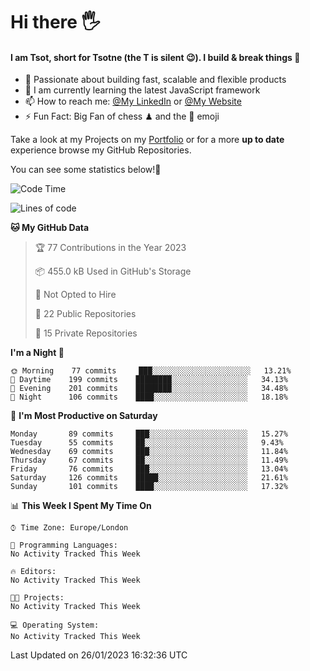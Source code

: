 # Hi there :raised_hand_with_fingers_splayed:
#### I am Tsot, short for Tsotne (the T is silent :wink:). I build & break things :space_invader:
- :telescope: Passionate about building fast, scalable and flexible products
- :seedling: I am currently learning the latest JavaScript framework 
- :mailbox: How to reach me: [@My LinkedIn](https://www.linkedin.com/in/tsotne-gvadzabia/) or [@My Website](https://tsotne.co.uk/contact)
- :zap: Fun Fact: Big Fan of chess ♟ and the 👾 emoji

Take a look at my Projects on my [Portfolio](https://tsotne.co.uk/) or for a more **up to date** experience browse my GitHub Repositories.

You can see some statistics below!:space_invader:
<!--START_SECTION:waka-->
![Code Time](http://img.shields.io/badge/Code%20Time-761%20hrs%202%20mins-blue)

![Lines of code](https://img.shields.io/badge/From%20Hello%20World%20I%27ve%20Written-650%20Thousand%20lines%20of%20code-blue)

**🐱 My GitHub Data** 

> 🏆 77 Contributions in the Year 2023
 > 
> 📦 455.0 kB Used in GitHub's Storage 
 > 
> 🚫 Not Opted to Hire
 > 
> 📜 22 Public Repositories 
 > 
> 🔑 15 Private Repositories  
 > 
**I'm a Night 🦉** 

```text
🌞 Morning    77 commits     ███░░░░░░░░░░░░░░░░░░░░░░   13.21% 
🌆 Daytime    199 commits    ████████░░░░░░░░░░░░░░░░░   34.13% 
🌃 Evening    201 commits    ████████░░░░░░░░░░░░░░░░░   34.48% 
🌙 Night      106 commits    ████░░░░░░░░░░░░░░░░░░░░░   18.18%

```
📅 **I'm Most Productive on Saturday** 

```text
Monday       89 commits     ███░░░░░░░░░░░░░░░░░░░░░░   15.27% 
Tuesday      55 commits     ██░░░░░░░░░░░░░░░░░░░░░░░   9.43% 
Wednesday    69 commits     ███░░░░░░░░░░░░░░░░░░░░░░   11.84% 
Thursday     67 commits     ██░░░░░░░░░░░░░░░░░░░░░░░   11.49% 
Friday       76 commits     ███░░░░░░░░░░░░░░░░░░░░░░   13.04% 
Saturday     126 commits    █████░░░░░░░░░░░░░░░░░░░░   21.61% 
Sunday       101 commits    ████░░░░░░░░░░░░░░░░░░░░░   17.32%

```


📊 **This Week I Spent My Time On** 

```text
⌚︎ Time Zone: Europe/London

💬 Programming Languages: 
No Activity Tracked This Week

🔥 Editors: 
No Activity Tracked This Week

🐱‍💻 Projects: 
No Activity Tracked This Week

💻 Operating System: 
No Activity Tracked This Week

```


 Last Updated on 26/01/2023 16:32:36 UTC
<!--END_SECTION:waka-->
